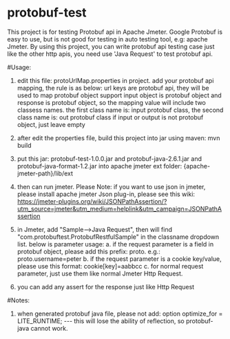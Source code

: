 # protobuf-test
This project is for testing Protobuf api in Apache Jmeter. Google Protobuf is easy to use, but is not good for testing in auto testing tool, e.g: apache Jmeter.
By using this project, you can write protobuf api testing case just like the other http apis, you need use 'Java Request' to test protobuf api.

#Usage:

1. edit this file: protoUrlMap.properties in project. add your protobuf api mapping, the rule is as below:
   url keys are protobuf api, they will be used to map protobuf object
   support input object is protobuf object and response is protobuf object, so the mapping value will include two classess names.
   the first class name is: input protobuf class, the second class name is: out protobuf class
   if input or output is not protobuf object, just leave empty

2. after edit the properties file, build this project into jar using maven:  mvn build
3. put this jar: protobuf-test-1.0.0.jar and protobuf-java-2.6.1.jar and protobuf-java-format-1.2.jar into apache jmeter ext folder: 
   {apache-jmeter-path}/lib/ext
4. then can run jmeter. 
   Please Note: if you want to use json in jmeter, please install apache jmeter Json plug-in, please see this  wiki: https://jmeter-plugins.org/wiki/JSONPathAssertion/?utm_source=jmeter&utm_medium=helplink&utm_campaign=JSONPathAssertion
5. in Jmeter, add "Sample-->Java Request", then will find "com.protobuftest.ProtobufRestfulSample" in the classname dropdown list.
   below is parameter usage:
   a. if the request parameter is a field in protobuf object, please add this prefix: proto.     e.g.: proto.username=peter
   b. if the request parameter is a cookie key/value, please use this format: cookie[key]=aabbcc
   c. for normal request parameter, just use them like normal Jmeter Http Request.
6. you can add any assert for the response just like Http Request

#Notes:

1. when generated protobuf java file, please not add: option optimize_for = LITE_RUNTIME;  --- this will lose the ability of reflection, so protobuf-java cannot work.
